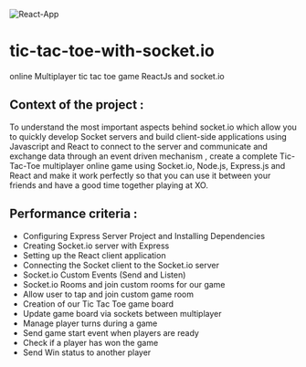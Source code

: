 ![React-App](https://user-images.githubusercontent.com/57900722/160416079-4c323d83-1e61-4b2e-9230-8352c8f159ad.gif)


# tic-tac-toe-with-socket.io

online Multiplayer tic tac toe game ReactJs and socket.io

## Context of the project :
To understand the most important aspects behind socket.io which allow you to quickly develop Socket servers and build client-side applications using Javascript and React to connect to the server and communicate and exchange data through an event driven mechanism , create a complete Tic-Tac-Toe multiplayer online game using Socket.io, Node.js, Express.js and React and make it work perfectly so that you can use it between your friends and have a good time together playing at XO.

## Performance criteria :
- Configuring Express Server Project and Installing Dependencies
- Creating Socket.io server with Express
- Setting up the React client application
- Connecting the Socket client to the Socket.io server
- Socket.io Custom Events (Send and Listen)
- Socket.io Rooms and join custom rooms for our game
- Allow user to tap and join custom game room
- Creation of our Tic Tac Toe game board
- Update game board via sockets between multiplayer
- Manage player turns during a game
- Send game start event when players are ready
- Check if a player has won the game
- Send Win status to another player
